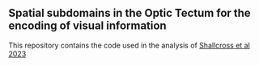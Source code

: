 ## Spatial subdomains in the Optic Tectum for the encoding of visual information

This repository contains the code used in the analysis of [Shallcross et al 2023](https://www.biorxiv.org/content/10.1101/2023.05.15.540762v1)



